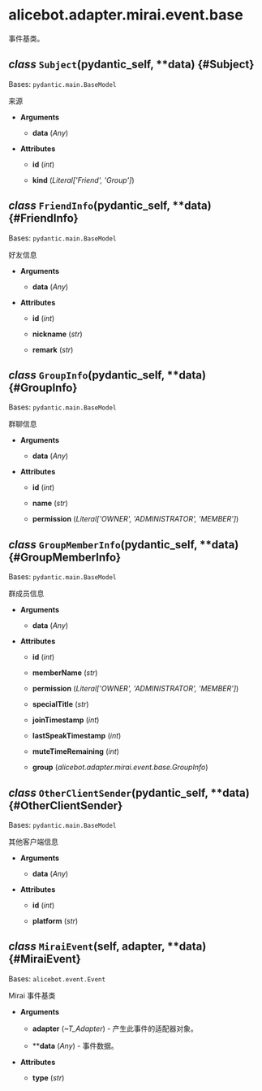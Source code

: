 # alicebot.adapter.mirai.event.base

事件基类。

## *class* `Subject`(__pydantic_self__, **data) {#Subject}

Bases: `pydantic.main.BaseModel`

来源

- **Arguments**

  - **data** (*Any*)

- **Attributes**

  - **id** (*int*)

  - **kind** (*Literal['Friend', 'Group']*)

## *class* `FriendInfo`(__pydantic_self__, **data) {#FriendInfo}

Bases: `pydantic.main.BaseModel`

好友信息

- **Arguments**

  - **data** (*Any*)

- **Attributes**

  - **id** (*int*)

  - **nickname** (*str*)

  - **remark** (*str*)

## *class* `GroupInfo`(__pydantic_self__, **data) {#GroupInfo}

Bases: `pydantic.main.BaseModel`

群聊信息

- **Arguments**

  - **data** (*Any*)

- **Attributes**

  - **id** (*int*)

  - **name** (*str*)

  - **permission** (*Literal['OWNER', 'ADMINISTRATOR', 'MEMBER']*)

## *class* `GroupMemberInfo`(__pydantic_self__, **data) {#GroupMemberInfo}

Bases: `pydantic.main.BaseModel`

群成员信息

- **Arguments**

  - **data** (*Any*)

- **Attributes**

  - **id** (*int*)

  - **memberName** (*str*)

  - **permission** (*Literal['OWNER', 'ADMINISTRATOR', 'MEMBER']*)

  - **specialTitle** (*str*)

  - **joinTimestamp** (*int*)

  - **lastSpeakTimestamp** (*int*)

  - **muteTimeRemaining** (*int*)

  - **group** (*alicebot.adapter.mirai.event.base.GroupInfo*)

## *class* `OtherClientSender`(__pydantic_self__, **data) {#OtherClientSender}

Bases: `pydantic.main.BaseModel`

其他客户端信息

- **Arguments**

  - **data** (*Any*)

- **Attributes**

  - **id** (*int*)

  - **platform** (*str*)

## *class* `MiraiEvent`(self, adapter, **data) {#MiraiEvent}

Bases: `alicebot.event.Event`

Mirai 事件基类

- **Arguments**

  - **adapter** (*~T_Adapter*) - 产生此事件的适配器对象。

  - ****data** (*Any*) - 事件数据。

- **Attributes**

  - **type** (*str*)